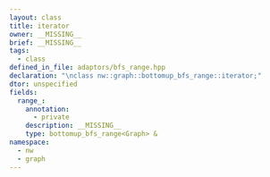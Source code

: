 ```yaml
---
layout: class
title: iterator
owner: __MISSING__
brief: __MISSING__
tags:
  - class
defined_in_file: adaptors/bfs_range.hpp
declaration: "\nclass nw::graph::bottomup_bfs_range::iterator;"
dtor: unspecified
fields:
  range_:
    annotation:
      - private
    description: __MISSING__
    type: bottomup_bfs_range<Graph> &
namespace:
  - nw
  - graph
---
```


```{index}  iterator
```

